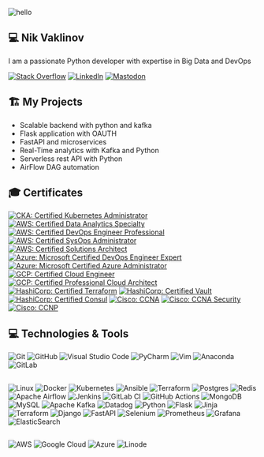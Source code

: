 ![hello](https://media.giphy.com/media/uvoECTG2uCTrG/giphy.gif)

## 💻 Nik Vaklinov

I am a passionate Python developer with expertise in Big Data and DevOps

[![Stack Overflow](https://img.shields.io/badge/-Stackoverflow-FE7A16?style=for-the-badge&logo=stack-overflow&logoColor=white)](https://stackoverflow.com/users/10228725/nik-v?tab=profile)
[![LinkedIn](https://img.shields.io/badge/linkedin-%230077B5.svg?style=for-the-badge&logo=linkedin&logoColor=white)](https://www.linkedin.com/in/nik-v-16022ba9/)
[![Mastodon](https://img.shields.io/badge/-MASTODON-%232B90D9?style=for-the-badge&logo=mastodon&logoColor=white)](https://cloud-native.social/@nvaklinov)

## 🏗️ My Projects

- Scalable backend with python and kafka
- Flask application with OAUTH
- FastAPI and microservices
- Real-Time analytics with Kafka and Python
- Serverless rest API with Python
- AirFlow DAG automation

## 🎓 Certificates

<!--START_SECTION:badges-->

[![CKA: Certified Kubernetes Administrator](https://images.credly.com/size/110x110/images/8b8ed108-e77d-4396-ac59-2504583b9d54/cka_from_cncfsite__281_29.png)](https://www.credly.com/badges/eb54dfa7-dca7-4ee0-bfc8-ae889043559e "CKA: Certified Kubernetes Administrator")
[![AWS: Certified Data Analytics Specialty](https://images.credly.com/size/110x110/images/6430efe4-0ac0-4df6-8f1b-9559d8fcdf27/image.png)](https://www.credly.com/badges/c3b9c6b3-c85a-46b4-8030-24cab8990679/public_url "AWS: Certified Data Analytcs Specialty")
[![AWS: Certified DevOps Engineer Professional](https://images.credly.com/size/110x110/images/bd31ef42-d460-493e-8503-39592aaf0458/image.png)](https://www.credly.com/badges/5d6c1d90-30cb-46db-9de7-a8021d505ac2/public_url "AWS: Certified DevOps Engineer Professional")
[![AWS: Certified SysOps Administrator](https://images.credly.com/size/110x110/images/f0d3fbb9-bfa7-4017-9989-7bde8eaf42b1/image.png)](https://www.credly.com/badges/02c98435-c5cf-4b8f-8c69-8145b221af50 "AWS: Certified SysOps Administrator")
[![AWS: Certified Solutions Architect](https://images.credly.com/size/110x110/images/0e284c3f-5164-4b21-8660-0d84737941bc/image.png)](https://www.credly.com/badges/1ecc5dd8-992e-4947-b627-dfb0c7137fe4 "AWS: Certified Solutions Architect")
[![Azure: Microsoft Certified DevOps Engineer Expert](https://images.credly.com/size/110x110/images/c3ab66f8-5d59-4afa-a6c2-0ba30a1989ca/CERT-Expert-DevOps-Engineer-600x600.png)](https://www.credly.com/badges/26a53ebe-9cfb-4846-a398-b64742b7e8c2 "Azure: Microsoft Certified DevOps Engineer Expert")
[![Azure: Microsoft Certified Azure Administrator](https://images.credly.com/size/110x110/images/336eebfc-0ac3-4553-9a67-b402f491f185/azure-administrator-associate-600x600.png)](https://www.credly.com/badges/4593f831-4121-4f45-acd1-bda3e803242b "Azure: Microsoft Certified Azure Administrator")
[![GCP: Certified Cloud Engineer](https://www.linkpicture.com/q/1_T59fnCvp71WqNeuytWGorA-14.19.49.png)](https://www.credential.net/2da2df36-4c6b-4078-b457-cddfcd620a91?_ga=2.33858785.1924061412.1677066600-687365343.1677066600&_gl=1*1db4s61*_ga*Njg3MzY1MzQzLjE2NzcwNjY2MDA.*_ga_FSDJZHHBH0*MTY3NzA2NjYwMC4xLjEuMTY3NzA2NjY4My4wLjAuMA.. "GCP: Certified Cloud Engineer")
[![GCP: Certified Professional Cloud Architect](https://www.linkpicture.com/q/1_lYTjDvogknAy7ChQsXT9tQ.png)](https://www.credential.net/460723dc-9511-44dc-a9d1-92d2283e16c9?_ga=2.96242012.1924061412.1677066600-687365343.1677066600&_gl=1*dju1nt*_ga*Njg3MzY1MzQzLjE2NzcwNjY2MDA.*_ga_FSDJZHHBH0*MTY3NzA2NjYwMC4xLjEuMTY3NzA2NjczNy4wLjAuMA.. "GCP: Certified Professional Cloud Architect")
[![HashiCorp: Certified Terraform](https://images.credly.com/size/110x110/images/99289602-861e-4929-8277-773e63a2fa6f/image.png)](https://www.credly.com/badges/5af06346-0b1d-4e10-9081-f16db83b913b "HashiCorp: Certified Terraform")
[![HashiCorp: Certified Vault](https://images.credly.com/size/110x110/images/fd1bf1cf-dc60-4868-b3a3-9b93e8af763c/image.png)](https://www.credly.com/badges/6e19de39-aee8-4284-aed0-757c5ae983b0 "HashiCorp: Certified Vault")
[![HashiCorp: Certified Consul](https://images.credly.com/size/110x110/images/5a1ba86e-8a0f-44cb-b7e2-4c192480fedf/image.png)](https://www.credly.com/badges/0a5e05ed-54cb-4240-bdac-82a89d060df2 "HashiCorp: Certified Consul")
[![Cisco: CCNA](https://images.credly.com/size/110x110/images/a31c0301-ff96-4cee-9435-0a4b40ce6e66/cisco_ccna_R_26S.png)](https://www.credly.com/badges/9a48aa6e-ee0b-4897-b408-18b033cfac95 "Cisco: CCNA")
[![Cisco: CCNA Security](https://images.credly.com/size/110x110/images/23ae0d10-85d7-415a-a6c0-0e2919040628/cisco_ccna_security.png)](https://www.credly.com/badges/f7741646-ecf2-4800-a1e2-65afa7a536ae "Cisco: CCNA Security")
[![Cisco: CCNP](https://images.credly.com/size/110x110/images/706353b7-3a49-4e7b-80d6-ce80a597f580/cisco_ccnp_R_26S.png)](https://www.credly.com/badges/7a91380e-8635-4d85-ae04-706b14640b51 "Cisco: CCNP")
<!--END_SECTION:badges-->

## 💻 Technologies & Tools

![Git](https://img.shields.io/badge/git-%23F05033.svg?style=for-the-badge&logo=git&logoColor=white)
![GitHub](https://img.shields.io/badge/github-%23121011.svg?style=for-the-badge&logo=github&logoColor=white)
![Visual Studio Code](https://img.shields.io/badge/VisualStudioCode-0078d7.svg?style=for-the-badge&logo=visual-studio-code&logoColor=white)
![PyCharm](https://img.shields.io/badge/pycharm-143?style=for-the-badge&logo=pycharm&logoColor=black&color=black&labelColor=green)
![Vim](https://img.shields.io/badge/VIM-%2311AB00.svg?style=for-the-badge&logo=vim&logoColor=white)
![Anaconda](https://img.shields.io/badge/Anaconda-%2344A833.svg?style=for-the-badge&logo=anaconda&logoColor=white)
![GitLab](https://img.shields.io/badge/gitlab-%23181717.svg?style=for-the-badge&logo=gitlab&logoColor=white)

##
![Linux](https://img.shields.io/badge/Linux-FCC624?style=for-the-badge&logo=linux&logoColor=black)
![Docker](https://img.shields.io/badge/docker-0db7ed.svg?style=for-the-badge&logo=docker&logoColor=white)
![Kubernetes](https://img.shields.io/badge/kubernetes-326ce5.svg?style=for-the-badge&logo=kubernetes&logoColor=white)
![Ansible](https://img.shields.io/badge/ansible-1A1918.svg?style=for-the-badge&logo=ansible&logoColor=white)
![Terraform](https://img.shields.io/badge/terraform-%235835CC.svg?style=for-the-badge&logo=terraform&logoColor=white)
![Postgres](https://img.shields.io/badge/postgres-316192.svg?style=for-the-badge&logo=postgresql&logoColor=white)
![Redis](https://img.shields.io/badge/redis-DD0031.svg?style=for-the-badge&logo=redis&logoColor=white)
![Apache Airflow](https://img.shields.io/badge/Apache%20Airflow-017CEE?style=for-the-badge&logo=Apache%20Airflow&logoColor=white)
![Jenkins](https://img.shields.io/badge/jenkins-%232C5263.svg?style=for-the-badge&logo=jenkins&logoColor=white)
![GitLab CI](https://img.shields.io/badge/gitlab%20ci-%23181717.svg?style=for-the-badge&logo=gitlab&logoColor=white)
![GitHub Actions](https://img.shields.io/badge/github%20actions-%232671E5.svg?style=for-the-badge&logo=githubactions&logoColor=white)
![MongoDB](https://img.shields.io/badge/MongoDB-%234ea94b.svg?style=for-the-badge&logo=mongodb&logoColor=white)
![MySQL](https://img.shields.io/badge/mysql-%2300f.svg?style=for-the-badge&logo=mysql&logoColor=white)
![Apache Kafka](https://img.shields.io/badge/Apache%20Kafka-000?style=for-the-badge&logo=apachekafka)
![Datadog](https://img.shields.io/badge/datadog-%23632CA6.svg?style=for-the-badge&logo=datadog&logoColor=white)
![Python](https://img.shields.io/badge/python-3670A0?style=for-the-badge&logo=python&logoColor=ffdd54)
![Flask](https://img.shields.io/badge/flask-%23000.svg?style=for-the-badge&logo=flask&logoColor=white)
![Jinja](https://img.shields.io/badge/jinja-white.svg?style=for-the-badge&logo=jinja&logoColor=black)
![Terraform](https://img.shields.io/badge/terraform-%235835CC.svg?style=for-the-badge&logo=terraform&logoColor=white)
![Django](https://img.shields.io/badge/django-%23092E20.svg?style=for-the-badge&logo=django&logoColor=white)
![FastAPI](https://img.shields.io/badge/FastAPI-005571?style=for-the-badge&logo=fastapi)
![Selenium](https://img.shields.io/badge/-selenium-%43B02A?style=for-the-badge&logo=selenium&logoColor=white)
![Prometheus](https://img.shields.io/badge/Prometheus-E6522C?style=for-the-badge&logo=Prometheus&logoColor=white)
![Grafana](https://img.shields.io/badge/grafana-%23F46800.svg?style=for-the-badge&logo=grafana&logoColor=white)
![ElasticSearch](https://img.shields.io/badge/-ElasticSearch-005571?style=for-the-badge&logo=elasticsearch)

##
![AWS](https://img.shields.io/badge/AWS-FF9900.svg?style=for-the-badge&logo=amazon-aws&logoColor=white)
![Google Cloud](https://img.shields.io/badge/GoogleCloud-4285F4.svg?style=for-the-badge&logo=google-cloud&logoColor=white)
![Azure](https://img.shields.io/badge/azure-0078D4.svg?style=for-the-badge&logo=microsoft-azure&logoColor=white)
![Linode](https://img.shields.io/badge/linode-00A95C?style=for-the-badge&logo=linode&logoColor=white)
